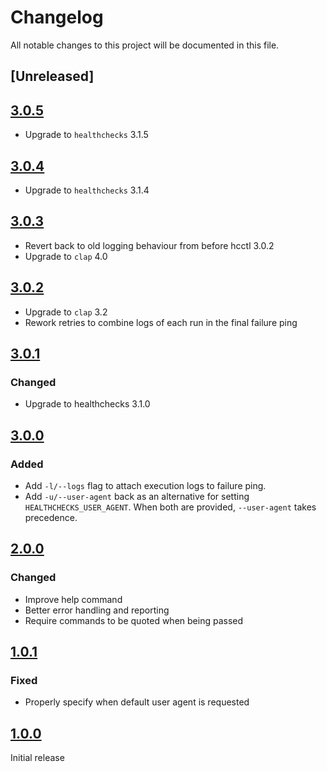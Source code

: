 # Changelog

All notable changes to this project will be documented in this file.

## [Unreleased]

## [3.0.5]

- Upgrade to `healthchecks` 3.1.5

## [3.0.4]

- Upgrade to `healthchecks` 3.1.4

## [3.0.3]

- Revert back to old logging behaviour from before hcctl 3.0.2
- Upgrade to `clap` 4.0

## [3.0.2]

- Upgrade to `clap` 3.2
- Rework retries to combine logs of each run in the final failure ping

## [3.0.1]

### Changed

- Upgrade to healthchecks 3.1.0

## [3.0.0]

### Added

- Add `-l/--logs` flag to attach execution logs to failure ping.
- Add `-u/--user-agent` back as an alternative for setting `HEALTHCHECKS_USER_AGENT`. When both are provided, `--user-agent` takes precedence.

## [2.0.0]

### Changed

- Improve help command
- Better error handling and reporting
- Require commands to be quoted when being passed

## [1.0.1]

### Fixed

- Properly specify when default user agent is requested

## [1.0.0]

Initial release

[1.0.0]: https://github.com/msfjarvis/healthchecks-rs
[1.0.1]: https://github.com/msfjarvis/healthchecks-rs
[2.0.0]: https://github.com/msfjarvis/healthchecks-rs/releases/tag/monitor-2.0.0
[3.0.0]: https://github.com/msfjarvis/healthchecks-rs/releases/tag/monitor-3.0.0
[3.0.1]: https://github.com/msfjarvis/healthchecks-rs/releases/tag/monitor-3.0.1
[3.0.2]: https://github.com/msfjarvis/healthchecks-rs/releases/tag/healthchecks-monitor-3.0.2
[3.0.3]: https://github.com/msfjarvis/healthchecks-rs/releases/tag/healthchecks-monitor-3.0.3
[3.0.4]: https://github.com/msfjarvis/healthchecks-rs/releases/tag/healthchecks-monitor-3.0.4
[3.0.5]: https://github.com/msfjarvis/healthchecks-rs/releases/tag/healthchecks-monitor-3.0.5
